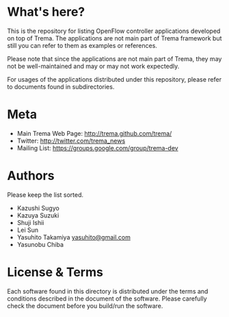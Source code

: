 What's here?
============

This is the repository for listing OpenFlow controller applications
developed on top of Trema. The applications are not main part of
Trema framework but still you can refer to them as examples or
references.

Please note that since the applications are not main part of Trema,
they may not be well-maintained and may or may not work expectedly.

For usages of the applications distributed under this repository,
please refer to documents found in subdirectories.


Meta
====

* Main Trema Web Page: http://trema.github.com/trema/
* Twitter: http://twitter.com/trema_news
* Mailing List: https://groups.google.com/group/trema-dev


Authors
=======

Please keep the list sorted.

* Kazushi Sugyo
* Kazuya Suzuki
* Shuji Ishii
* Lei Sun
* Yasuhito Takamiya <yasuhito@gmail.com>
* Yasunobu Chiba


License & Terms
===============

Each software found in this directory is distributed under the terms
and conditions described in the document of the software. Please
carefully check the document before you build/run the software.

